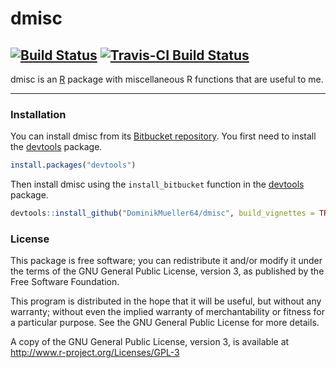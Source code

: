 # dmisc
[![Build Status](https://travis-ci.org/DominikMueller64/LDtools.svg?branch=master)](https://travis-ci.org/DominikMueller64/LDtools)
[![Travis-CI Build Status](https://travis-ci.org/.svg?branch=master)](https://travis-ci.org/)
---

dmisc is an [R](http://www.r-project.org) package with miscellaneous R functions that are useful to me.

---

### Installation

You can install dmisc from its
[Bitbucket repository](https://bitbucket.org/DominikMueller/dmisc). You first need to
install the [devtools](https://github.com/hadley/devtools) package.

```r
install.packages("devtools")
```

Then install dmisc using the `install_bitbucket` function in the
[devtools](http://github.com/hadley/devtools) package.

```r
devtools::install_github("DominikMueller64/dmisc", build_vignettes = TRUE)
```


### License

This package is free software; you can redistribute it and/or modify it
under the terms of the GNU General Public License, version 3, as
published by the Free Software Foundation.

This program is distributed in the hope that it will be useful, but
without any warranty; without even the implied warranty of
merchantability or fitness for a particular purpose.  See the GNU
General Public License for more details.

A copy of the GNU General Public License, version 3, is available at
<http://www.r-project.org/Licenses/GPL-3>
